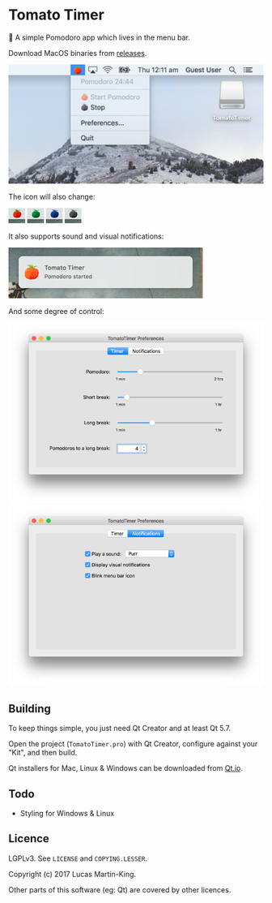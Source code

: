 Tomato Timer
============

🍅 A simple Pomodoro app which lives in the menu bar. 

Download MacOS binaries from [releases](https://github.com/lmartinking/TomatoTimer/releases).

![](./screenshots/tomato%20timer%20menu.png)

The icon will also change:

![Pomodor](./screenshots/tomato%20timer%20icon%20red.png)
![Short Break](./screenshots/tomato%20timer%20icon%20green.png)
![Long Break](./screenshots/tomato%20timer%20icon%20blue.png)
![Stopped](./screenshots/tomato%20timer%20icon%20inactive.png)

It also supports sound and visual notifications:

![](./screenshots/tomato%20timer%20notification.png)

And some degree of control:

![](./screenshots/tomato%20timer%20preferences%201.png)
![](./screenshots/tomato%20timer%20preferences%202.png)

## Building

To keep things simple, you just need Qt Creator and at least Qt 5.7.

Open the project (`TomatoTimer.pro`) with Qt Creator, configure against your "Kit", and then build.

Qt installers for Mac, Linux & Windows can be downloaded from [Qt.io](https://www.qt.io/download-qt-installer).

## Todo

 * Styling for Windows & Linux

## Licence

LGPLv3. See `LICENSE` and `COPYING.LESSER`.

Copyright (c) 2017 Lucas Martin-King.

Other parts of this software (eg: Qt) are covered by other licences.
